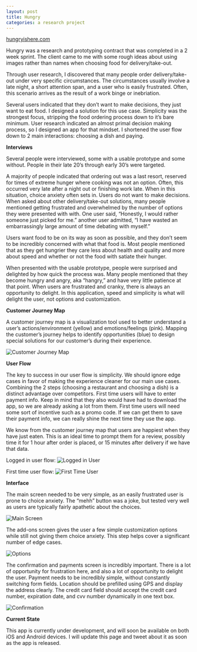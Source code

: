 ```yaml
---
layout: post
title: Hungry
categories: a research project
---
```


[hungryishere.com](http://www.hungryishere.com)

Hungry was a research and prototyping contract that was completed in a 2 week sprint. The client came to me with some rough ideas about using images rather than names when choosing food for delivery/take-out.

Through user research, I discovered that many people order delivery/take-out under very specific circumstances. The circumstances usually involve a late night, a short attention span, and a user who is easily frustrated. Often, this scenario arrives as the result of a work binge or inebriation.

Several users indicated that they don’t want to make decisions, they just want to eat food. I designed a solution for this use case. Simplicity was the strongest focus, stripping the food ordering process down to it’s bare minimum. User research indicated an almost primal decision making process, so I designed an app for that mindset. I shortened the user flow down to 2 main interactions: choosing a dish and paying.




**Interviews**

Several people were interviewed, some with a usable prototype and some without. People in their late 20’s through early 30’s were targeted.  

A majority of people indicated that ordering out was a last resort, reserved for times of extreme hunger where cooking was not an option. Often, this occurred very late after a night out or finishing work late. When in this situation, choice anxiety often sets in. Users do not want to make decisions. When asked about other delivery/take-out solutions, many people mentioned getting frustrated and overwhelmed by the number of options they were presented with with. One user said, “Honestly, I would rather someone just picked for me.” another user admitted, “I have wasted an embarrassingly large amount of time debating with myself.” 

Users want food to be on its way as soon as possible, and they don’t seem to be incredibly concerned with what that food is. Most people mentioned that as they get hungrier they care less about health and quality and more about speed and whether or not the food with satiate their hunger. 

When presented with the usable prototype, people were surprised and delighted by how quick the process was. Many people mentioned that they become hungry and angry, aka “hangry,” and have very little patience at that point.  When users are frustrated and cranky, there is always an opportunity to delight. In this application, speed and simplicity is what will delight the user, not options and customization.



**Customer Journey Map**

A customer journey map is a visualization tool used to better understand a user’s actions/environment (yellow) and emotions/feelings (pink).  Mapping the customer’s journey helps to identify opportunities (blue) to design special solutions for our customer’s during their experience. 

![Customer Journey Map](/images/customerjourneymap.png)


**User Flow**

The key to success in our user flow is simplicity.  We should ignore edge cases in favor of making the experience cleaner for our main use cases. Combining the 2 steps (choosing a restaurant and choosing a dish) is a distinct advantage over competitors. First time users will have to enter payment info. Keep in mind that they also would have had to download the app, so we are already asking a lot from them. First time users will need some sort of incentive such as a promo code. If we can get them to save their payment info, we can really shine the next time they use the app.

We know from the customer journey map that users are happiest when they have just eaten. This is an ideal time to prompt them for a review, possibly time it for 1 hour after order is placed, or 15 minutes after delivery if we have that data.

Logged in user flow:
![Logged in User](/images/loggedinuserflow.png)

First time user flow:
![First Time User](/images/firsttimeuserflow.png)


**Interface**

The main screen needed to be very simple, as an easily frustrated user is prone to choice anxiety. The “mehh” button was a joke, but tested very well as users are typically fairly apathetic about the choices.

![Main Screen](/images/sampledish.png)


The add-ons screen gives the user a few simple customization options while still not giving them choice anxiety. This step helps cover a significant number of edge cases.

![Options](/images/sampleaddons.png)


The confirmation and payments screen is incredibly important. There is a lot of opportunity for frustration here, and also a lot of opportunity to delight the user. Payment needs to be incredibly simple, without constantly switching form fields. Location should be prefilled using GPS and display the address clearly. The credit card field should accept the credit card number, expiration date, and cvv number dynamically in one text box.

![Confirmation](/images/sampleconfirmation.png)


**Current State**

This app is currently under development, and will soon be available on both iOS and Android devices. I will update this page and tweet about it as soon as the app is released.

